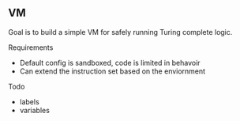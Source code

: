 ## VM

Goal is to build a simple VM for safely running Turing complete logic.

Requirements
* Default config is sandboxed, code is limited in behavoir
* Can extend the instruction set based on the enviornment

Todo
* labels
* variables